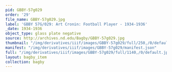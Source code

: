 ```yaml
---
pid: GBBY-57g029
order: '29'
file_name: GBBY-57g029.jpg
label: 'GBBY 57G/029: Art Cronin: Football Player - 1934-1936'
_date: 1934-1936
object_type: glass plate negative
source: http://archives.nd.edu/Bagby/GBBY-57g029.jpg
thumbnail: "/img/derivatives/iiif/images/GBBY-57g029/full/250,/0/default.jpg"
manifest: "/img/derivatives/iiif/images/GBBY-57g029/manifest.json"
full: "/img/derivatives/iiif/images/GBBY-57g029/full/1140,/0/default.jpg"
layout: bagby_item
collection: bagby
---
```

